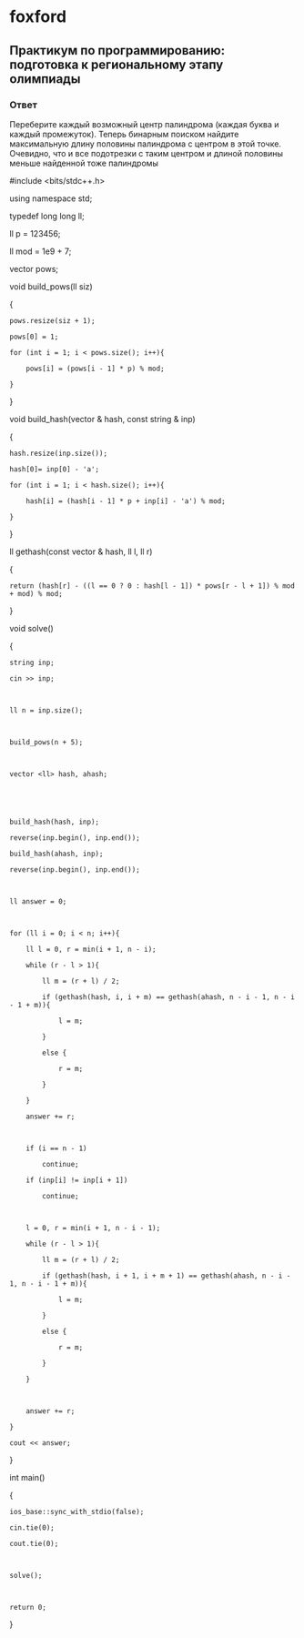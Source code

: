 # foxford
## Практикум по программированию: подготовка к региональному этапу олимпиады ##
### Ответ ###
Переберите каждый возможный центр палиндрома (каждая буква и каждый промежуток). Теперь бинарным поиском найдите максимальную длину половины палиндрома с центром в этой точке. Очевидно, что и все подотрезки с таким центром и длиной половины меньше найденной тоже палиндромы

#include <bits/stdc++.h>

 

using namespace std;

 

typedef long long ll;

 

ll p = 123456;

ll mod = 1e9 + 7;

 

vector <ll> pows;

 

void build_pows(ll siz)

{

    pows.resize(siz + 1);

    pows[0] = 1;

    for (int i = 1; i < pows.size(); i++){

        pows[i] = (pows[i - 1] * p) % mod;

    }

}

 

void build_hash(vector <ll> & hash, const string & inp)

{

    hash.resize(inp.size());

    hash[0]= inp[0] - 'a';

    for (int i = 1; i < hash.size(); i++){

        hash[i] = (hash[i - 1] * p + inp[i] - 'a') % mod;

    }

}

 

ll gethash(const vector <ll> & hash, ll l, ll r)

{

    return (hash[r] - ((l == 0 ? 0 : hash[l - 1]) * pows[r - l + 1]) % mod + mod) % mod;

}

 

 

 

void solve()

{

    string inp;

    cin >> inp;

 

    ll n = inp.size();

 

    build_pows(n + 5);

 

    vector <ll> hash, ahash;

 

 

    build_hash(hash, inp);

    reverse(inp.begin(), inp.end());

    build_hash(ahash, inp);

    reverse(inp.begin(), inp.end());

 

    ll answer = 0;

 

    for (ll i = 0; i < n; i++){

        ll l = 0, r = min(i + 1, n - i);

        while (r - l > 1){

            ll m = (r + l) / 2;

            if (gethash(hash, i, i + m) == gethash(ahash, n - i - 1, n - i - 1 + m)){

                l = m;

            }

            else {

                r = m;

            }

        }

        answer += r;

 

        if (i == n - 1)

            continue;

        if (inp[i] != inp[i + 1])

            continue;

 

        l = 0, r = min(i + 1, n - i - 1);

        while (r - l > 1){

            ll m = (r + l) / 2;

            if (gethash(hash, i + 1, i + m + 1) == gethash(ahash, n - i - 1, n - i - 1 + m)){

                l = m;

            }

            else {

                r = m;

            }

        }

 

        answer += r;

    }

    cout << answer;

}

 

 

int main()

{

    ios_base::sync_with_stdio(false);

    cin.tie(0);

    cout.tie(0);

 

    solve();

 

    return 0;

}

 
